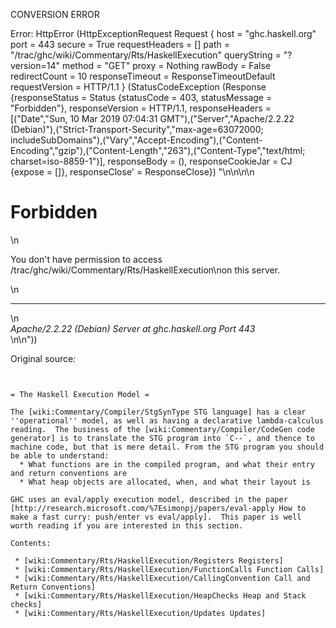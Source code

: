 CONVERSION ERROR

Error: HttpError (HttpExceptionRequest Request {
  host                 = "ghc.haskell.org"
  port                 = 443
  secure               = True
  requestHeaders       = []
  path                 = "/trac/ghc/wiki/Commentary/Rts/HaskellExecution"
  queryString          = "?version=14"
  method               = "GET"
  proxy                = Nothing
  rawBody              = False
  redirectCount        = 10
  responseTimeout      = ResponseTimeoutDefault
  requestVersion       = HTTP/1.1
}
 (StatusCodeException (Response {responseStatus = Status {statusCode = 403, statusMessage = "Forbidden"}, responseVersion = HTTP/1.1, responseHeaders = [("Date","Sun, 10 Mar 2019 07:04:31 GMT"),("Server","Apache/2.2.22 (Debian)"),("Strict-Transport-Security","max-age=63072000; includeSubDomains"),("Vary","Accept-Encoding"),("Content-Encoding","gzip"),("Content-Length","263"),("Content-Type","text/html; charset=iso-8859-1")], responseBody = (), responseCookieJar = CJ {expose = []}, responseClose' = ResponseClose}) "<!DOCTYPE HTML PUBLIC \"-//IETF//DTD HTML 2.0//EN\">\n<html><head>\n<title>403 Forbidden</title>\n</head><body>\n<h1>Forbidden</h1>\n<p>You don't have permission to access /trac/ghc/wiki/Commentary/Rts/HaskellExecution\non this server.</p>\n<hr>\n<address>Apache/2.2.22 (Debian) Server at ghc.haskell.org Port 443</address>\n</body></html>\n"))

Original source:

```trac


= The Haskell Execution Model =

The [wiki:Commentary/Compiler/StgSynType STG language] has a clear ''operational'' model, as well as having a declarative lambda-calculus reading.  The business of the [wiki:Commentary/Compiler/CodeGen code generator] is to translate the STG program into `C--`, and thence to machine code, but that is mere detail. From the STG program you should be able to understand:
  * What functions are in the compiled program, and what their entry and return conventions are
  * What heap objects are allocated, when, and what their layout is

GHC uses an eval/apply execution model, described in the paper [http://research.microsoft.com/%7Esimonpj/papers/eval-apply How to make a fast curry: push/enter vs eval/apply].  This paper is well worth reading if you are interested in this section.

Contents:
 
 * [wiki:Commentary/Rts/HaskellExecution/Registers Registers]
 * [wiki:Commentary/Rts/HaskellExecution/FunctionCalls Function Calls]
 * [wiki:Commentary/Rts/HaskellExecution/CallingConvention Call and Return Conventions]
 * [wiki:Commentary/Rts/HaskellExecution/HeapChecks Heap and Stack checks]
 * [wiki:Commentary/Rts/HaskellExecution/Updates Updates]

```
